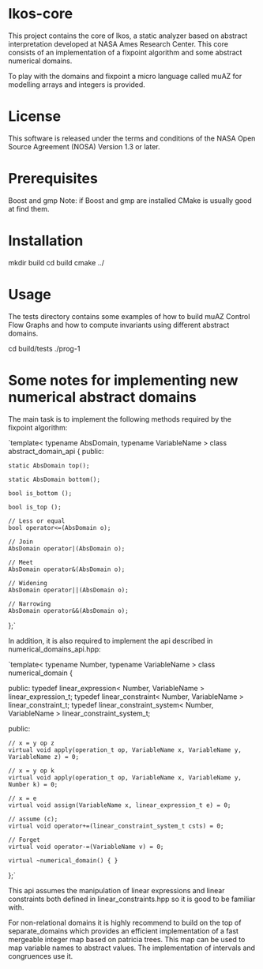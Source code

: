 # Ikos-core #

This project contains the core of Ikos, a static analyzer based on
abstract interpretation developed at NASA Ames Research Center. This
core consists of an implementation of a fixpoint algorithm and some
abstract numerical domains.

To play with the domains and fixpoint a micro language called muAZ for
modelling arrays and integers is provided.

# License #

This software is released under the terms and conditions of the NASA
Open Source Agreement (NOSA) Version 1.3 or later.

# Prerequisites #

Boost and gmp
Note: if Boost and gmp are installed CMake is usually good at find them.

# Installation #

mkdir build
cd build 
cmake ../

# Usage #

The tests directory contains some examples of how to build muAZ
Control Flow Graphs and how to compute invariants using different
abstract domains.

cd build/tests
./prog-1


# Some notes for implementing new numerical abstract domains #

The main task is to implement the following methods required by the
fixpoint algorithm:

`template< typename AbsDomain, typename VariableName >
  class abstract_domain_api 
  {
   public:
    
    static AbsDomain top();
    
    static AbsDomain bottom();
    
    bool is_bottom ();

    bool is_top ();

    // Less or equal
    bool operator<=(AbsDomain o);

    // Join
    AbsDomain operator|(AbsDomain o);

    // Meet
    AbsDomain operator&(AbsDomain o);

    // Widening
    AbsDomain operator||(AbsDomain o);

    // Narrowing 
    AbsDomain operator&&(AbsDomain o);
    
  };` 

In addition, it is also required to implement the api described in
numerical_domains_api.hpp:

`template< typename Number, typename VariableName >
 class numerical_domain {
    
  public:
    typedef linear_expression< Number, VariableName > linear_expression_t;
    typedef linear_constraint< Number, VariableName > linear_constraint_t;
    typedef linear_constraint_system< Number, VariableName > linear_constraint_system_t;
    
  public:

    // x = y op z
    virtual void apply(operation_t op, VariableName x, VariableName y, VariableName z) = 0; 

    // x = y op k
    virtual void apply(operation_t op, VariableName x, VariableName y, Number k) = 0; 

    // x = e
    virtual void assign(VariableName x, linear_expression_t e) = 0; 

    // assume (c);
    virtual void operator+=(linear_constraint_system_t csts) = 0;

    // Forget
    virtual void operator-=(VariableName v) = 0;

    virtual ~numerical_domain() { }
    
  };` 
  
This api assumes the manipulation of linear expressions and linear
constraints both defined in linear_constraints.hpp so it is good to be
familiar with.

For non-relational domains it is highly recommend to build on the top
of separate_domains which provides an efficient implementation of a
fast mergeable integer map based on patricia trees. This map can be
used to map variable names to abstract values. The implementation of
intervals and congruences use it.









